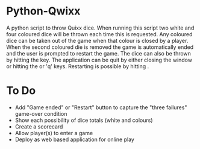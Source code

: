 # Python-Qwixx
A python script to throw Quixx dice.
When running this script two white and four coloured dice will be thrown each time this is requested.
Any coloured dice can be taken out of the game when that colour is closed by a player.
When the second coloured die is removed the game is automatically ended and the user is prompted to restart the game.
The dice can also be thrown by hitting the <space> key.
The application can be quit by either closing the window or hitting the <Enter> or 'q' keys.
Restarting is possible by hitting <Return>.

# To Do
* Add "Game ended" or "Restart" button to capture the "three failures" game-over condition
* Show each possibility of dice totals (white and colours)
* Create a scorecard
* Allow player(s) to enter a game
* Deploy as web based application for online play
